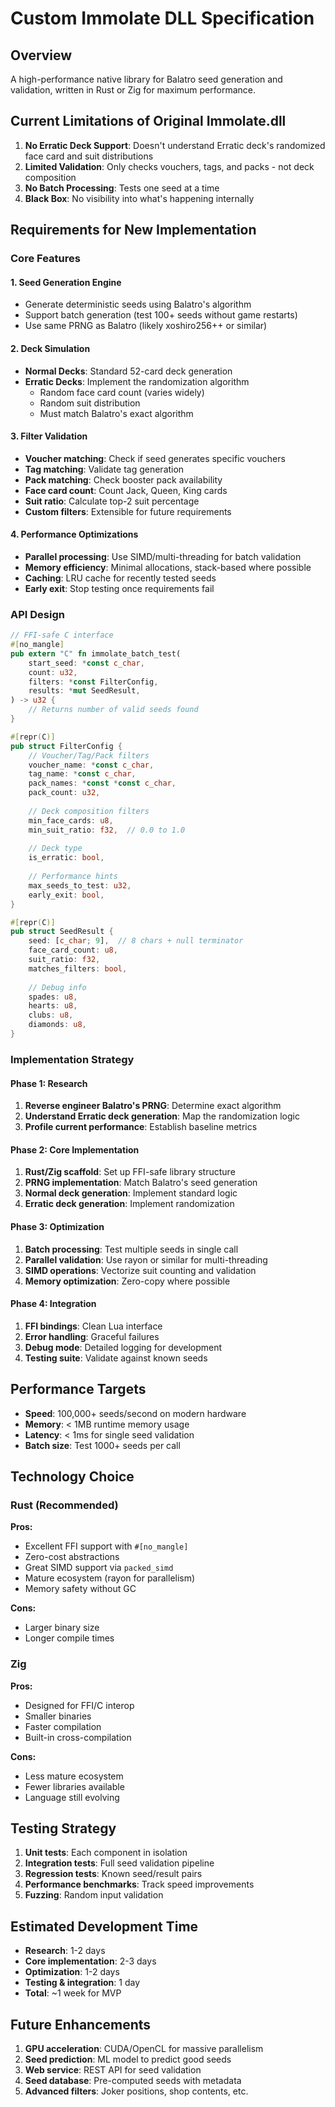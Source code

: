 # Custom Immolate DLL Specification

## Overview
A high-performance native library for Balatro seed generation and validation, written in Rust or Zig for maximum performance.

## Current Limitations of Original Immolate.dll
1. **No Erratic Deck Support**: Doesn't understand Erratic deck's randomized face card and suit distributions
2. **Limited Validation**: Only checks vouchers, tags, and packs - not deck composition
3. **No Batch Processing**: Tests one seed at a time
4. **Black Box**: No visibility into what's happening internally

## Requirements for New Implementation

### Core Features

#### 1. Seed Generation Engine
- Generate deterministic seeds using Balatro's algorithm
- Support batch generation (test 100+ seeds without game restarts)
- Use same PRNG as Balatro (likely xoshiro256++ or similar)

#### 2. Deck Simulation
- **Normal Decks**: Standard 52-card deck generation
- **Erratic Decks**: Implement the randomization algorithm
  - Random face card count (varies widely)
  - Random suit distribution
  - Must match Balatro's exact algorithm

#### 3. Filter Validation
- **Voucher matching**: Check if seed generates specific vouchers
- **Tag matching**: Validate tag generation
- **Pack matching**: Check booster pack availability
- **Face card count**: Count Jack, Queen, King cards
- **Suit ratio**: Calculate top-2 suit percentage
- **Custom filters**: Extensible for future requirements

#### 4. Performance Optimizations
- **Parallel processing**: Use SIMD/multi-threading for batch validation
- **Memory efficiency**: Minimal allocations, stack-based where possible
- **Caching**: LRU cache for recently tested seeds
- **Early exit**: Stop testing once requirements fail

### API Design

```rust
// FFI-safe C interface
#[no_mangle]
pub extern "C" fn immolate_batch_test(
    start_seed: *const c_char,
    count: u32,
    filters: *const FilterConfig,
    results: *mut SeedResult,
) -> u32 {
    // Returns number of valid seeds found
}

#[repr(C)]
pub struct FilterConfig {
    // Voucher/Tag/Pack filters
    voucher_name: *const c_char,
    tag_name: *const c_char,
    pack_names: *const *const c_char,
    pack_count: u32,
    
    // Deck composition filters
    min_face_cards: u8,
    min_suit_ratio: f32,  // 0.0 to 1.0
    
    // Deck type
    is_erratic: bool,
    
    // Performance hints
    max_seeds_to_test: u32,
    early_exit: bool,
}

#[repr(C)]
pub struct SeedResult {
    seed: [c_char; 9],  // 8 chars + null terminator
    face_card_count: u8,
    suit_ratio: f32,
    matches_filters: bool,
    
    // Debug info
    spades: u8,
    hearts: u8,
    clubs: u8,
    diamonds: u8,
}
```

### Implementation Strategy

#### Phase 1: Research
1. **Reverse engineer Balatro's PRNG**: Determine exact algorithm
2. **Understand Erratic deck generation**: Map the randomization logic
3. **Profile current performance**: Establish baseline metrics

#### Phase 2: Core Implementation
1. **Rust/Zig scaffold**: Set up FFI-safe library structure
2. **PRNG implementation**: Match Balatro's seed generation
3. **Normal deck generation**: Implement standard logic
4. **Erratic deck generation**: Implement randomization

#### Phase 3: Optimization
1. **Batch processing**: Test multiple seeds in single call
2. **Parallel validation**: Use rayon or similar for multi-threading
3. **SIMD operations**: Vectorize suit counting and validation
4. **Memory optimization**: Zero-copy where possible

#### Phase 4: Integration
1. **FFI bindings**: Clean Lua interface
2. **Error handling**: Graceful failures
3. **Debug mode**: Detailed logging for development
4. **Testing suite**: Validate against known seeds

## Performance Targets
- **Speed**: 100,000+ seeds/second on modern hardware
- **Memory**: < 1MB runtime memory usage
- **Latency**: < 1ms for single seed validation
- **Batch size**: Test 1000+ seeds per call

## Technology Choice

### Rust (Recommended)
**Pros:**
- Excellent FFI support with `#[no_mangle]`
- Zero-cost abstractions
- Great SIMD support via `packed_simd`
- Mature ecosystem (rayon for parallelism)
- Memory safety without GC

**Cons:**
- Larger binary size
- Longer compile times

### Zig
**Pros:**
- Designed for FFI/C interop
- Smaller binaries
- Faster compilation
- Built-in cross-compilation

**Cons:**
- Less mature ecosystem
- Fewer libraries available
- Language still evolving

## Testing Strategy
1. **Unit tests**: Each component in isolation
2. **Integration tests**: Full seed validation pipeline
3. **Regression tests**: Known seed/result pairs
4. **Performance benchmarks**: Track speed improvements
5. **Fuzzing**: Random input validation

## Estimated Development Time
- **Research**: 1-2 days
- **Core implementation**: 2-3 days
- **Optimization**: 1-2 days
- **Testing & integration**: 1 day
- **Total**: ~1 week for MVP

## Future Enhancements
1. **GPU acceleration**: CUDA/OpenCL for massive parallelism
2. **Seed prediction**: ML model to predict good seeds
3. **Web service**: REST API for seed validation
4. **Seed database**: Pre-computed seeds with metadata
5. **Advanced filters**: Joker positions, shop contents, etc.